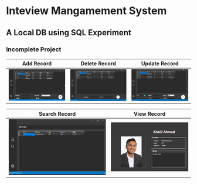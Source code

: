 # Inteview Mangamement System

## A Local DB using SQL Experiment

### Incomplete Project

| Add Record       | Delete Record         | Update Record    |
|:-------------:|:-------------:|:-------------:|
|![](ScreenShots/1.png)|![](ScreenShots/2.png)|![](ScreenShots/3.png)|

| Search Record    | View Record         |
|:-------------:|:-------------:|
|![](ScreenShots/4.png)|![](ScreenShots/5.png)|
